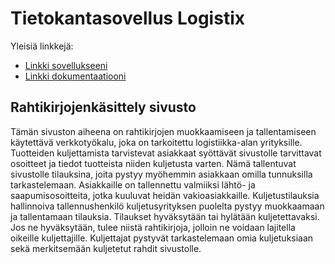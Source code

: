 # Tietokantasovellus Logistix

Yleisiä linkkejä:

* [Linkki sovellukseeni](vnissila.users.cs.helsinki.fi/logistix/)
* [Linkki dokumentaatiooni](https://github.com/tihig/Tsoha-Bootstrap/blob/master/doc/dokumentaatio.pdf)

## Rahtikirjojenkäsittely sivusto

Tämän sivuston aiheena on rahtikirjojen muokkaamiseen ja tallentamiseen käytettävä verkkotyökalu, joka on tarkoitettu logistiikka-alan yrityksille.
Tuotteiden kuljettamista tarvistevat asiakkaat syöttävät sivustolle tarvittavat osoitteet ja tiedot tuotteista niiden kuljetusta varten. Nämä tallentuvat sivustolle tilauksina, joita pystyy myöhemmin asiakkaan omilla tunnuksilla tarkastelemaan. Asiakkaille on tallennettu valmiiksi lähtö- ja saapumisosoitteita, jotka kuuluvat heidän vakioasiakkaille.
Kuljetustilauksia hallinnoiva tallennushenkilö kuljetusyrityksen puolelta pystyy muokkaamaan ja tallentamaan tilauksia. Tilaukset hyväksytään tai hylätään kuljetettavaksi. Jos ne hyväksytään, tulee niistä rahtikirjoja, jolloin ne voidaan lajitella oikeille kuljettajille.
Kuljettajat pystyvät tarkastelemaan omia kuljetuksiaan sekä merkitsemään kuljetetut rahdit sivustolle. 

